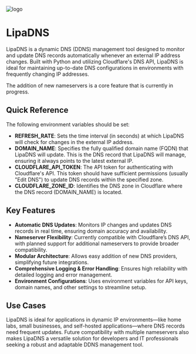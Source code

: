 ![logo](https://github.com/user-attachments/assets/cc99d06b-9768-4934-be17-6ccac05b8801)

# LipaDNS

LipaDNS is a dynamic DNS (DDNS) management tool designed to monitor and update DNS records automatically whenever an external IP address changes. Built with Python and utilizing Cloudflare's DNS API, LipaDNS is ideal for maintaining up-to-date DNS configurations in environments with frequently changing IP addresses. 

The addition of new nameservers is a core feature that is currently in progress.

## Quick Reference

The following environment variables should be set:
- **REFRESH_RATE**: Sets the time interval (in seconds) at which LipaDNS will check for changes in the external IP address.
- **DOMAIN_NAME**: Specifies the fully qualified domain name (FQDN) that LipaDNS will update. This is the DNS record that LipaDNS will manage, ensuring it always points to the latest external IP.
- **CLOUDFLARE_API_TOKEN**: The API token for authenticating with Cloudflare's API. This token should have sufficient permissions (usually "Edit DNS") to update DNS records within the specified zone.
- **CLOUDFLARE_ZONE_ID**: Identifies the DNS zone in Cloudflare where the DNS record (DOMAIN_NAME) is located.

## Key Features
- **Automatic DNS Updates**: Monitors IP changes and updates DNS records in real time, ensuring domain accuracy and availability.
- **Nameserver Flexibility**: Currently compatible with Cloudflare’s DNS API, with planned support for additional nameservers to provide broader compatibility.
- **Modular Architecture**: Allows easy addition of new DNS providers, simplifying future integrations.
- **Comprehensive Logging & Error Handling**: Ensures high reliability with detailed logging and error management.
- **Environment Configurations**: Uses environment variables for API keys, domain names, and other settings to streamline setup.

## Use Cases
LipaDNS is ideal for applications in dynamic IP environments—like home labs, small businesses, and self-hosted applications—where DNS records need frequent updates. Future compatibility with multiple nameservers also makes LipaDNS a versatile solution for developers and IT professionals seeking a robust and adaptable DDNS management tool.